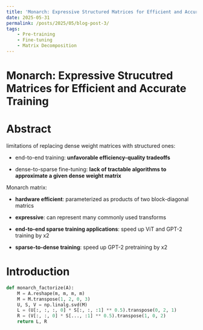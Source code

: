 ```yaml
---
title: 'Monarch: Expressive Structured Matrices for Efficient and Accurate Training'
date: 2025-05-31
permalink: /posts/2025/05/blog-post-3/
tags:
    - Pre-training
    - Fine-tuning
    - Matrix Decomposition
---
```


Monarch: Expressive Strucutred Matrices for Efficient and Accurate Training
======

# Abstract


limitations of replacing dense weight matrices with structured ones:

* end-to-end training: **unfavorable efficiency-quality tradeoffs**

* dense-to-sparse fine-tuning: **lack of tractable algorithms to approximate a given dense weight matrix**

Monarch matrix: 

* **hardware efficient**: parameterized as products of two block-diagonal matrics

* **expressive**: can represent many commonly used transforms

* **end-to-end sparse training applications**: speed up ViT and GPT-2 training by x2 

* **sparse-to-dense training**: speed up GPT-2 pretraining by x2

# Introduction

```python
def monarch_factorize(A):
    M = A.reshape(m, m, m, m)
    M = M.transpose(1, 2, 0, 3)
    U, S, V = np.linalg.svd(M)
    L = (U[:, :, :, 0] * S[:, :, :1] ** 0.5).transpose(0, 2, 1)
    R = (V[:, :, 0] * S[..., :1] ** 0.5).transpose(1, 0, 2)
    return L, R
    
```